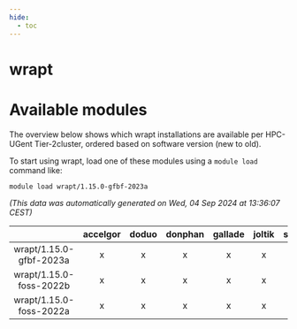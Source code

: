 ```yaml
---
hide:
  - toc
---
```


wrapt
=====

# Available modules


The overview below shows which wrapt installations are available per HPC-UGent Tier-2cluster, ordered based on software version (new to old).

To start using wrapt, load one of these modules using a `module load` command like:

```shell
module load wrapt/1.15.0-gfbf-2023a
```

*(This data was automatically generated on Wed, 04 Sep 2024 at 13:36:07 CEST)*  

| |accelgor|doduo|donphan|gallade|joltik|shinx|skitty|
| :---: | :---: | :---: | :---: | :---: | :---: | :---: | :---: |
|wrapt/1.15.0-gfbf-2023a|x|x|x|x|x|x|x|
|wrapt/1.15.0-foss-2022b|x|x|x|x|x|-|x|
|wrapt/1.15.0-foss-2022a|x|x|x|x|x|-|x|
